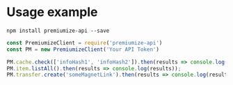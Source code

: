 # Usage example
	npm install premiumize-api --save
```javascript
const PremiumizeClient = require('premiumize-api')
const PM = new PremiumizeClient('Your API Token')

PM.cache.check(['infoHash1', 'infoHash2']).then(results => console.log(results));
PM.item.listAll().then(results => console.log(results));
PM.transfer.create('someMagnetLink').then(results => console.log(results));

```
